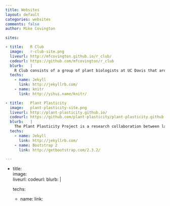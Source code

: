 ```yaml
---
title: Websites
layout: default
categories: websites
comments: false
author: Mike Covington

sites:

- title:   R Club
  image:   r-club-site.png
  liveurl: http://mfcovington.github.io/r_club/
  codeurl: https://github.com/mfcovington/r_club
  blurb:   |
    R Club consists of a group of plant biologists at UC Davis that are interested in learning and using the statistical programming language R.
  techs:
    - name: Jekyll
      link: http://jekyllrb.com/
    - name: knitr
      link: http://yihui.name/knitr/

- title:   Plant Plasticity
  image:   plant-plasticity-site.png
  liveurl: http://plant-plasticity.github.io/
  codeurl: https://github.com/plant-plasticity/plant-plasticity.github.io
  blurb:   |
    The Plant Plasticity Project is a research collaboration between labs at UC-Riverside, UC-Davis, and Emory University. Funded by the NSF Plant Genome Research Program, the project focuses on an integrative analysis of plasticity in cell fate determination in plants.
  techs:
    - name: Jekyll
      link: http://jekyllrb.com/
    - name: Bootstrap 2
      link: http://getbootstrap.com/2.3.2/

---
```


- title:   
  image:   
  liveurl: 
  codeurl: 
  blurb:   |
    
  techs:
    - name: 
      link: 

